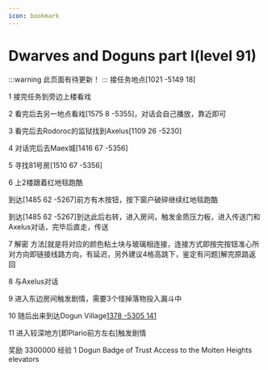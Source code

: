 ```yaml
---
icon: bookmark
---
```


# Dwarves and Doguns part I(level 91)
:::warning 
此页面有待更新！
:::
接任务地点[1021 -5149 18]

1 接完任务到旁边上楼看戏

2 看完后去另一地点看戏[1575 8 -5355]，对话会自己播放，靠近即可

3 看完后去Rodoroc的监狱找到Axelus[1109 26 -5230]

4 对话完后去Maex城[1416 67 -5356]

5 寻找81号房[1510 67 -5356]

6 上2楼跟着红地毯跑酷

到达[1485 62 -5267]前方有木按钮，按下窗户破碎继续红地毯跑酷

到达[1485 62 -5267]到达此后右转，进入房间，触发金质压力板，进入传送门和Axelus对话，完毕后直走，传送

7 解密 方法[就是将对应的颜色粘土块与玻璃相连接，连接方式即按完按钮准心所对方向即链接线路方向，有延迟，另外建议4格高跳下，鉴定有问题]解完原路返回

8 与Axelus对话

9 进入东边房间触发剧情，需要3个怪掉落物投入漏斗中

10 随后出来到达Dogun Village[1378 -5305 141](注意出来后是往上走！！)

11 进入较深地方[即Plario前方左右]触发剧情

奖励
3300000 经验
1 Dogun Badge of Trust
Access to the Molten Heights elevators